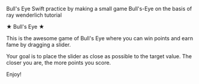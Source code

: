 Bull's Eye
Swift practice by making a small game Bull's-Eye on the basis of ray wenderlich tutorial 

★ Bull's Eye ★

This is the awesome game of Bull's Eye where you can win points and earn fame by dragging a slider.

Your goal is to place the slider as close as possible to the target value. The closer you are, the more points you score.

Enjoy!



